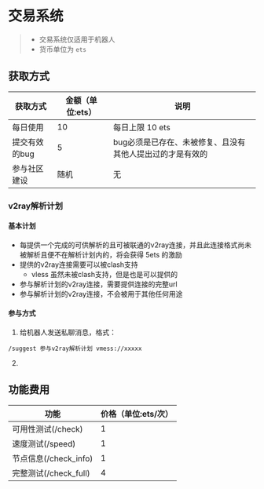 # 交易系统

> - 交易系统仅适用于机器人
> - 货币单位为 `ets`

## 获取方式

| 获取方式     | 金额（单位:ets） | 说明                             |
|----------|------------|--------------------------------|
| 每日使用     | 10         | 每日上限 10 ets                    |
| 提交有效的bug | 5          | bug必须是已存在、未被修复、且没有其他人提出过的才是有效的 |
| 参与社区建设   | 随机         | 无                              |

### v2ray解析计划

#### 基本计划

- 每提供一个完成的可供解析的且可被联通的v2ray连接，并且此连接格式尚未被解析且便不在解析计划内的，将会获得 5ets 的激励
- 提供的v2ray连接需要可以被clash支持
  - vless 虽然未被clash支持，但是也是可以提供的
- 参与解析计划的v2ray连接，需要提供连接的完整url
- 参与解析计划的v2ray连接，不会被用于其他任何用途

#### 参与方式

1. 给机器人发送私聊消息，格式：

```
/suggest 参与v2ray解析计划 vmess://xxxxx
```

2. 

## 功能费用

| 功能                | 价格（单位:ets/次） |
|-------------------|--------------|
| 可用性测试(/check)     | 1            |
| 速度测试(/speed)      | 1            |
| 节点信息(/check_info) | 1            |
| 完整测试(/check_full) | 4            |
